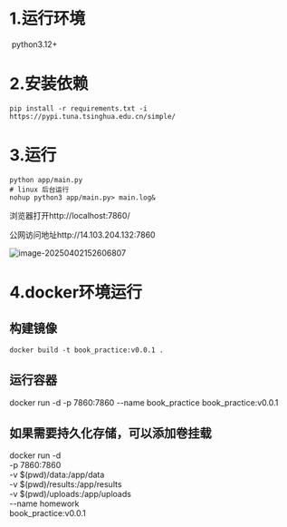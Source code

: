 # 1.运行环境

​    python3.12+

# 2.安装依赖

```
pip install -r requirements.txt -i https://pypi.tuna.tsinghua.edu.cn/simple/
```

# 3.运行

```
python app/main.py
# linux 后台运行
nohup python3 app/main.py> main.log&
```



浏览器打开http://localhost:7860/

 公网访问地址http://14.103.204.132:7860 

![image-20250402152606807](https://mypicture-1258720957.cos.ap-nanjing.myqcloud.com/image-20250402152606807.png)

# 4.docker环境运行

## 构建镜像

```
docker build -t book_practice:v0.0.1 .
```

## 运行容器
docker run -d -p 7860:7860 --name book_practice book_practice:v0.0.1

## 如果需要持久化存储，可以添加卷挂载
docker run -d \
    -p 7860:7860 \
    -v $(pwd)/data:/app/data \
    -v $(pwd)/results:/app/results \
    -v $(pwd)/uploads:/app/uploads \
    --name homework \
    book_practice:v0.0.1